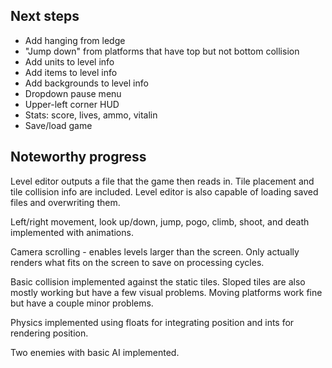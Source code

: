 <h2>Next steps</h2>

<ul>
    <li>Add hanging from ledge</li>
    <li>"Jump down" from platforms that have top but not bottom collision</li>
    <li>Add units to level info</li>
    <li>Add items to level info</li>
    <li>Add backgrounds to level info</li>
    <li>Dropdown pause menu</li>
    <li>Upper-left corner HUD</li>
    <li>Stats: score, lives, ammo, vitalin</li>
    <li>Save/load game</li>
</ul>

<h2>Noteworthy progress</h2>

Level editor outputs a file that the game then reads in. Tile placement and tile collision info are included.
Level editor is also capable of loading saved files and overwriting them.

Left/right movement, look up/down, jump, pogo, climb, shoot, and death implemented with animations.

Camera scrolling - enables levels larger than the screen. Only actually renders what fits on the screen to save on processing cycles.

Basic collision implemented against the static tiles. Sloped tiles are also
mostly working but have a few visual problems. Moving platforms work fine but
have a couple minor problems.

Physics implemented using floats for integrating position and ints for rendering position.

Two enemies with basic AI implemented.
